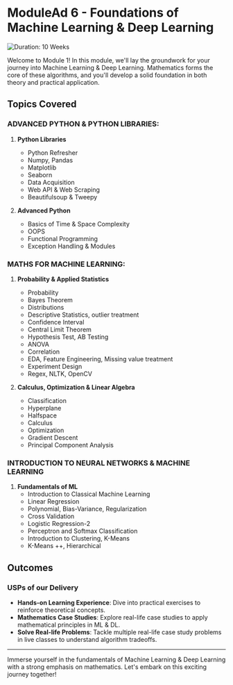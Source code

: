# ModuleAd 6 - Foundations of Machine Learning & Deep Learning

![Duration: 10 Weeks](duration_icon)

Welcome to Module 1! In this module, we'll lay the groundwork for your journey into Machine Learning & Deep Learning. Mathematics forms the core of these algorithms, and you'll develop a solid foundation in both theory and practical application.

## Topics Covered

### ADVANCED PYTHON & PYTHON LIBRARIES:

1. **Python Libraries**
   - Python Refresher
   - Numpy, Pandas
   - Matplotlib
   - Seaborn
   - Data Acquisition
   - Web API & Web Scraping
   - Beautifulsoup & Tweepy

2. **Advanced Python**
   - Basics of Time & Space Complexity
   - OOPS
   - Functional Programming
   - Exception Handling & Modules

### MATHS FOR MACHINE LEARNING:

1. **Probability & Applied Statistics**
   - Probability
   - Bayes Theorem
   - Distributions
   - Descriptive Statistics, outlier treatment
   - Confidence Interval
   - Central Limit Theorem
   - Hypothesis Test, AB Testing
   - ANOVA
   - Correlation
   - EDA, Feature Engineering, Missing value treatment
   - Experiment Design
   - Regex, NLTK, OpenCV

2. **Calculus, Optimization & Linear Algebra**
   - Classification
   - Hyperplane
   - Halfspace
   - Calculus
   - Optimization
   - Gradient Descent
   - Principal Component Analysis

### INTRODUCTION TO NEURAL NETWORKS & MACHINE LEARNING

1. **Fundamentals of ML**
   - Introduction to Classical Machine Learning
   - Linear Regression
   - Polynomial, Bias-Variance, Regularization
   - Cross Validation
   - Logistic Regression-2
   - Perceptron and Softmax Classification
   - Introduction to Clustering, K-Means
   - K-Means ++, Hierarchical

## Outcomes

### USPs of our Delivery

- **Hands-on Learning Experience**: Dive into practical exercises to reinforce theoretical concepts.
- **Mathematics Case Studies**: Explore real-life case studies to apply mathematical principles in ML & DL.
- **Solve Real-life Problems**: Tackle multiple real-life case study problems in live classes to understand algorithm tradeoffs.

---

Immerse yourself in the fundamentals of Machine Learning & Deep Learning with a strong emphasis on mathematics. Let's embark on this exciting journey together!

